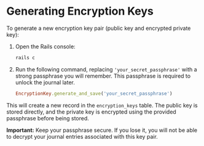 # Generating Encryption Keys

To generate a new encryption key pair (public key and encrypted private key):

1.  Open the Rails console:
    ```bash
    rails c
    ```
2.  Run the following command, replacing `'your_secret_passphrase'` with a strong passphrase you will remember. This passphrase is required to unlock the journal later.
    ```ruby
    EncryptionKey.generate_and_save('your_secret_passphrase')
    ```

This will create a new record in the `encryption_keys` table. The public key is stored directly, and the private key is encrypted using the provided passphrase before being stored.

**Important:** Keep your passphrase secure. If you lose it, you will not be able to decrypt your journal entries associated with this key pair.

